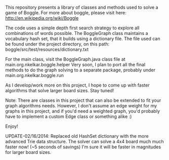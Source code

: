 This repository presents a library of classes and methods used to solve a game of Boggle. For more about boggle, please visit here: http://en.wikipedia.org/wiki/Boggle

The code uses a simple depth first search strategy to explore all combinations of words possible. The BoggleGraph class maintains a vocabulary hash set, that it builds using a dictionary file. The file used can be found under the project directory, on this path: boggle/src/test/resources/dictionary.txt

For the main class, visit the BoggleGraph.java class file at main.org.nkelkar.boggle.helper
Very soon, I plan to port all the final methods to do the graph solving to a separate package, probably under main.org.nkelkar.boggle.run

As I develop/work more on this project, I hope to come up with faster algorithms that solve larger board sizes. Stay tuned! 

Note: There are classes in this project that can also be extended to fit your graph algorithms needs. However, I don't assume an edge weight for my graphs in this project, and if you'd need a weighted graph, you'd probably have to implement a custom Edge class or something alike :)

Enjoy!

UPDATE-02/16/2014: Replaced old HashSet dictionary with the more advanced Trie data structure. The solver can solve a 4x4 board much much faster now! (~5 seconds of savings) I'm sure it will be faster in magnitudes for larger board sizes. 
